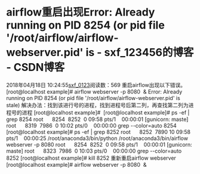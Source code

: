 # airflow重启出现Error: Already running on PID 8254 (or pid file '/root/airflow/airflow-webserver.pid' is - sxf_123456的博客 - CSDN博客
2018年04月18日 10:24:55[sxf_0123](https://me.csdn.net/sxf_123456)阅读数：569
                重启airflow出现以下错误。
[root@localhost example]# airflow webserver -p 8080  &
Error: Already running on PID 8254 (or pid file '/root/airflow/airflow-webserver.pid' is stale)
解决办法：找到该进行号的进程，找到进程号后第二列，再查找第二列为进程号的进程
[root@localhost example]# 
[root@localhost example]# ps -ef | grep 8254
root      8254  8252  0 09:58 pts/1    00:00:01 [gunicorn: maste] <defunct>
root      8319  7986  0 10:02 pts/0    00:00:00 grep --color=auto 8254
[root@localhost example]# ps -ef | grep 8252
root      8252  7890 10 09:58 pts/1    00:00:25 /root/anaconda3/bin/python /root/anaconda3/bin/airflow webserver -p 8080
root      8254  8252  0 09:58 pts/1    00:00:01 [gunicorn: maste] <defunct>
root      8323  7986  0 10:03 pts/0    00:00:00 grep --color=auto 8252
[root@localhost example]# kill 8252
重新重启airflow webserver
[root@localhost example]# airflow webserver -p 8080  &            
